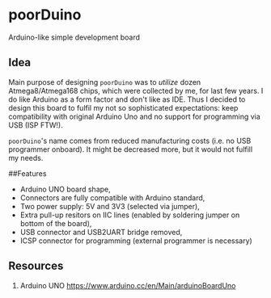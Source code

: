 # poorDuino
Arduino-like simple development board

## Idea
Main purpose of designing `poorDuino` was to *utilize* dozen Atmega8/Atmega168 chips, which were collected by me, for last few years. I do like Arduino as a form factor and don't like as IDE. Thus I decided to design this board to fulfil my not so sophisticated expectations: keep compatibility with original Arduino Uno and no support for programming via USB (ISP FTW!).

`poorDuino`'s name comes from reduced manufacturing costs (i.e. no USB programmer onboard). It might be decreased more, but it would not fulfill my needs.

##Features
* Arduino UNO board shape,
* Connectors are fully compatible with Arduino standard,
* Two power supply: 5V and 3V3 (selected via jumper),
* Extra pull-up resitors on IIC lines (enabled by soldering jumper on bottom of the board),
* USB connector and USB2UART bridge removed,
* ICSP connector for programming (external programmer is necessary)

## Resources
1. Arduino UNO https://www.arduino.cc/en/Main/arduinoBoardUno
